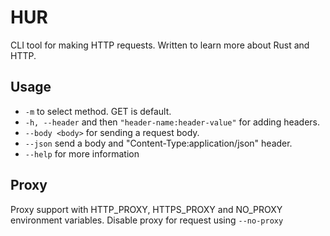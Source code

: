 # HUR

CLI tool for making HTTP requests. 
Written to learn more about Rust and HTTP.

## Usage

- `-m` to select method. GET is default.
- `-h, --header` and then `"header-name:header-value"` for adding headers.
- `--body <body>` for sending a request body.
- `--json` send a body and "Content-Type:application/json" header. 
- `--help` for more information

## Proxy

Proxy support with HTTP_PROXY, HTTPS_PROXY and NO_PROXY environment variables. Disable proxy for request using `--no-proxy`